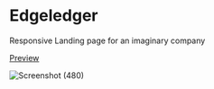 # Edgeledger

Responsive Landing page for an imaginary company


[Preview](https://edgeledger-web.netlify.app/)


![Screenshot (480)](https://user-images.githubusercontent.com/49479307/178119031-6e4fcc68-8eed-4cd1-bae6-bd338f8634c2.png)

